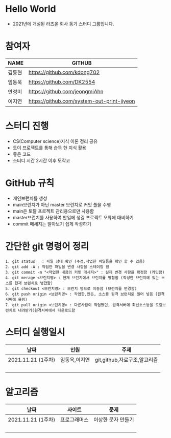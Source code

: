 # Hello World
- 2021년에 개설된 라츠온 회사 동기 스터디 그룹입니다.

# 참여자

| NAME   | GITHUB                                     |
| :----- | ------------------------------------------ |
| 김동현 | https://github.com/kdong702                |
| 임동욱 | https://github.com/DK2554                  |
| 안정미 | https://github.com/jeongmiAhn              |
| 이지연 | https://github.com/system-out-print-jiyeon |

# 스터디 진행

- CS(Computer science)지식 이론 정리 공유
- 토이 프로젝트를 통해 습득 한 지식 활용
- 좋은 코드
- 스터디 시간 2시간  이후 모각코

# GitHub 규칙

- 개인브런치를 생성
- main브런치가 아닌 master 브런치로 커밋 풀을 수행
- main은 토탈 프로젝트 관리용으로만 사용함
- master브런치를 사용하여 만일에 생길 프로젝트 오류에 대비하기
- commit 메세지는 알아보기 쉽게 작성하기

# 간단한 git 명령어 정리
    1. git status   : 파일 상태 확인 (수정,작업한 파일등을 확인 할 수 있음)
    2. git add -A : 작업한 파일을 변경 사항을 스테이징 함
    3. git commit -m "<작업한 내용의 커밋 메세지>" : 실제 변경 사항을 확정함 (커밋함)
    4. git merage <브런치명> : 현재 브런치에서 브런치를 병합함 (작성한 브런치에 있는 소스를 현재 브런치로 병합함)
    5. git checkout <브런치명> : 브런치 명으로 이동함 (브런치를 변경함)
    6. git push origin <브런치명> : 작업한,만든, 소스를 원격 브런치로 밀어 넣음 (원격서버에 올림)
    7. git pull origin <브런치명> : 다른사람이 작업했던, 원격서버에 최신소스등을 로컬브런치로 내려받기(원격서버에서 다운로드함

# 스터디 실행일시

| 날짜               | 인원          | 주제                         |
| ------------------ | ------------- | ---------------------------- |
| 2021.11.21 (1주차) | 임동욱,이지연 | git,github,자료구조,알고리즘 |
|                    |               |                              |
|                    |               |                              |
|                    |               |                              |
|                    |               |                              |


# 알고리즘

| 날짜               | 사이트          | 문제                         |
| ------------------ | ------------- | ---------------------------- |
| 2021.11.21 (1주차) | 프로그래머스 | 이상한 문자 만들기 |
|                    |               |                              |
|                    |               |                              |
|                    |               |                              |
|                    |               |                              |
